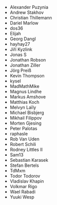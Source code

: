 - Alexander Puzynia
- Andrew Stakhov
- Christian Thillemann
- Dariel Marlow
- dos36
- Elijah
- Georg Dangl
- hayhay27
- Jiří Kyzlink
- Jonas S
- Jonathan Robson
- Jonathan Ziller
- Jörg Preiß
- Kevin Thompson
- kysel
- MadMathMike
- Magnus Lindhe
- Markus Amshove
- Matthias Koch
- Melvyn Laïly
- Michael Bisbjerg
- Mikhail Filippov
- Morten Gjesing
- Peter Palotas
- raphasle
- Rob Van Uden
- Robert Schili
- Rodney Littles II
- Sam13
- Sebastian Karasek
- Stefan Bertels
- TdMxm
- Todor Todorov
- Vladislav Khapin
- Volkmar Rigo
- Wael Rabadi
- Yuuki Wesp
